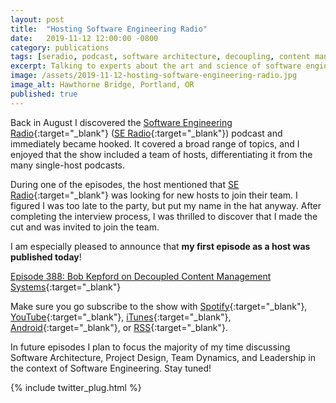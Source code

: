 ```yaml
---
layout: post
title:  "Hosting Software Engineering Radio"
date:   2019-11-12 12:00:00 -0800
category: publications
tags: [seradio, podcast, software architecture, decoupling, content management, cms]
excerpt: Talking to experts about the art and science of software engineering
image: /assets/2019-11-12-hosting-software-engineering-radio.jpg
image_alt: Hawthorne Bridge, Portland, OR
published: true
---
```


Back in August I discovered the [Software Engineering Radio](https://se-radio.net){:target="_blank"} ([SE Radio](https://se-radio.net){:target="_blank"}) podcast and immediately became hooked. It covered a broad range of topics, and I enjoyed that the show included a team of hosts, differentiating it from the many single-host podcasts.

During one of the episodes, the host mentioned that [SE Radio](https://se-radio.net){:target="_blank"} was looking for new hosts to join their team. I figured I was too late to the party, but put my name in the hat anyway. After completing the interview process, I was thrilled to discover that I made the cut and was invited to join the team.

I am especially pleased to announce that **my first episode as a host was published today**!

[Episode 388: Bob Kepford on Decoupled Content Management Systems](https://www.se-radio.net/2019/11/episode-388-bob-kepford-on-decoupled-content-management-systems/){:target="_blank"}

Make sure you go subscribe to the show with [Spotify](https://open.spotify.com/show/6UO3XQclSuNnGxB39QdAnL){:target="_blank"}, [YouTube](https://www.youtube.com/playlist?list=PLHJB2bhmgB7esz0BxMCt1jJwsoaqWtFff){:target="_blank"}, [iTunes](https://feeds.feedburner.com/se-radio?mt=2&ls=1){:target="_blank"}, [Android](https://subscribeonandroid.com/www.se-radio.net/feed/podcast/){:target="_blank"}, or [RSS](https://www.se-radio.net/feed/podcast/){:target="_blank"}.

In future episodes I plan to focus the majority of my time discussing Software Architecture, Project Design, Team Dynamics, and Leadership in the context of Software Engineering. Stay tuned!

{% include twitter_plug.html %}
